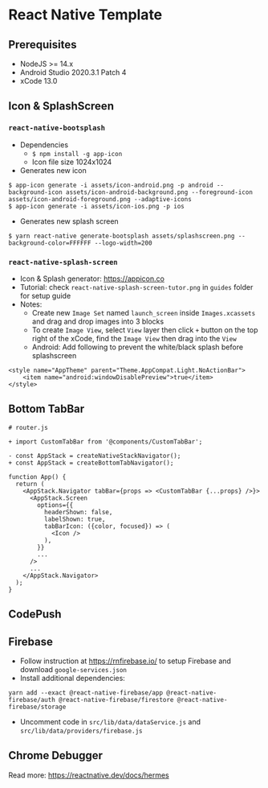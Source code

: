 # React Native Template

## Prerequisites
- NodeJS >= 14.x
- Android Studio 2020.3.1 Patch 4
- xCode 13.0

## Icon & SplashScreen
### `react-native-bootsplash`
- Dependencies
    - `$ npm install -g app-icon`
    - Icon file size 1024x1024
- Generates new icon
```
$ app-icon generate -i assets/icon-android.png -p android --background-icon assets/icon-android-background.png --foreground-icon assets/icon-android-foreground.png --adaptive-icons
$ app-icon generate -i assets/icon-ios.png -p ios
```
- Generates new splash screen
```
$ yarn react-native generate-bootsplash assets/splashscreen.png --background-color=FFFFFF --logo-width=200
```
### `react-native-splash-screen`
- Icon & Splash generator: https://appicon.co
- Tutorial: check `react-native-splash-screen-tutor.png` in `guides` folder for setup guide
- Notes:
  - Create new `Image Set` named `launch_screen` inside `Images.xcassets` and drag and drop images into 3 blocks
  - To create `Image View`, select `View` layer then click `+` button on the top right of the xCode, find the `Image View` then drag into the `View`
  - Android: Add following to prevent the white/black splash before splashscreen
```
<style name="AppTheme" parent="Theme.AppCompat.Light.NoActionBar">
    <item name="android:windowDisablePreview">true</item>
</style>
```

## Bottom TabBar
```
# router.js

+ import CustomTabBar from '@components/CustomTabBar';

- const AppStack = createNativeStackNavigator();
+ const AppStack = createBottomTabNavigator();

function App() {
  return (
    <AppStack.Navigator tabBar={props => <CustomTabBar {...props} />}>
      <AppStack.Screen
        options={{
          headerShown: false,
          labelShown: true,
          tabBarIcon: ({color, focused}) => (
            <Icon />
          ),
        }}
        ...
      />
      ...
    </AppStack.Navigator>
  );
}
```

## CodePush

## Firebase
- Follow instruction at https://rnfirebase.io/ to setup Firebase and download `google-services.json`
- Install additional dependencies:
```
yarn add --exact @react-native-firebase/app @react-native-firebase/auth @react-native-firebase/firestore @react-native-firebase/storage
```
- Uncomment code in `src/lib/data/dataService.js` and `src/lib/data/providers/firebase.js`

## Chrome Debugger
Read more: https://reactnative.dev/docs/hermes
